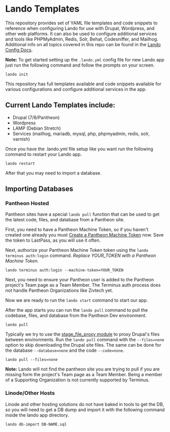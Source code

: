 # Lando Templates

This repository provides set of YAML file templates and code snippets to reference when configuring Lando for use with Drupal, Wordpress, and other web platforms. It can also be used to configure additional services and tools like PHPMyAdmin, Redis, Solr, Behat, Codesniffer, and Mailhog. Additional info on all topics covered in this repo can be found in the [Lando Config Docs](https://docs.lando.dev/config/lando.html#base-file).

**Note:** To get started setting up the `.lando.yml` config file for new Lando app just run the following command and follow the prompts on your screen.

    lando init

This repository has full templates available and code snippets available for various configurations and configure additional services in the app.

## Current Lando Templates include:
- Drupal (7/8/Pantheon)
- Wordpress
- LAMP (Debian Stretch)
- Services (mailhog, mariadb, mysql, php, phpmyadmin, redis, solr, varnish)


Once you have the .lando.yml file setup like you want run the following command to restart your Lando app.

    lando restart

After that you may need to import a database.

## Importing Databases

### Pantheon Hosted
Pantheon sites have a special `lando pull` function that can be used to get the latest code, files, and database from a Pantheon site.

First, you need to have a Pantheon Machine Token, so if you haven't created one already you must [Create a Pantheon Machine Token](https://pantheon.io/docs/machine-tokens/) now. Save the token to LastPass, as you will use it often.

Next, authorize your Pantheon Machine Token token using the `lando terminus auth:login` command. _Replace YOUR_TOKEN with a Pantheon Machine Token._

    lando terminus auth:login --machine-token=YOUR_TOKEN

Next, you need to ensure your Pantheon user is added to the Pantheon project's Team page as a Team Member. The Terminus auth process does not handle Pantheon Organizations like Zivtech yet.

Now we are ready to run the `lando start` command to start our app.

After the app starts you can run the `lando pull` command to pull the codebase, files, and database from the Pantheon Dev environment.

    lando pull

Typically we try to use the [stage_file_proxy module](https://www.drupal.org/project/stage_file_proxy) to proxy Drupal's files between environments. Run the `lando pull` command with the `--files=none` option to skip downloading the Drupal site files. The same can be done for the database `--database=none` and the code `--code=none`.

    lando pull --files=none

**Note:** Lando will not find the pantheon site you are trying to pull if you are missing form the project's Team page as a Team Member. Being a member of a Supporting Organization is not currently supported by Terminus.

### Linode/Other Hosts
Linode and other hosting solutions do not have baked in tools to get the DB, so you will need to get a DB dump and import it with the following command inside the lando app directory.

    lando db-import DB-NAME.sql
